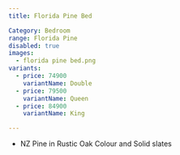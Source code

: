 ```yaml
---
title: Florida Pine Bed

Category: Bedroom
range: Florida Pine
disabled: true
images:
  - florida pine bed.png
variants:
  - price: 74900
    variantName: Double
  - price: 79500
    variantName: Queen
  - price: 84900
    variantName: King

---
```

* NZ Pine in Rustic Oak Colour and Solid slates
